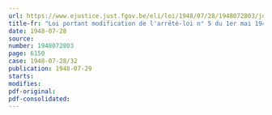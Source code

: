 ```yaml
---
url: https://www.ejustice.just.fgov.be/eli/loi/1948/07/28/1948072803/justel
title-fr: "Loi portant modification de l'arrêté-loi n° 5 du 1er mai 1944 relatif aux conditions d'achat et de vente de l'or et des monnaies étrangères"
date: 1948-07-28
source:
number: 1948072803
page: 6150
case: 1948-07-28/32
publication: 1948-07-29
starts:
modifies:
pdf-original:
pdf-consolidated:
---
```


